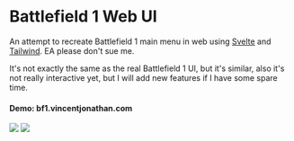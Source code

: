 # Battlefield 1 Web UI

An attempt to recreate Battlefield 1 main menu in web using [Svelte](https://svelte.dev) and [Tailwind](http://tailwindcss.com). EA please don't sue me.

It's not exactly the same as the real Battlefield 1 UI, but it's similar, also it's not really interactive yet, but I will add new features if I have some spare time.

#### Demo: bf1.vincentjonathan.com

<img src="https://i.ibb.co/KsPfYt1/sp.jpg">
<img src="https://i.ibb.co/RzMHDZd/mp.jpg">
